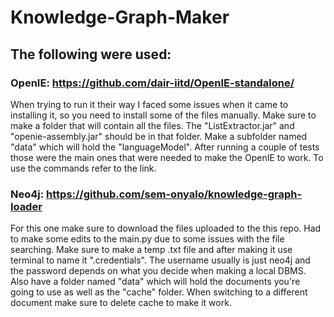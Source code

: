 # Knowledge-Graph-Maker

## The following were used:

### OpenIE: https://github.com/dair-iitd/OpenIE-standalone/
When trying to run it their way I faced some issues when it came to installing it, so you need to install some of the files manually. Make sure to make a folder that will contain all the files. The "ListExtractor.jar" and "openie-assembly.jar" should be in that folder. Make a subfolder named "data" which will hold the "languageModel". After running a couple of tests those were the main ones that were needed to make the OpenIE to work. To use the commands refer to the link.  



### Neo4j: https://github.com/sem-onyalo/knowledge-graph-loader
For this one make sure to download the files uploaded to the this repo. Had to make some edits to the main.py due to some issues with the file searching. Make sure to make a temp .txt file and after making it use terminal to name it ".credentials". The username usually is just neo4j and the password depends on what you decide when making a local DBMS. Also have a folder named "data" which will hold the documents you're going to use as well as the "cache" folder. When switching to a different document make sure to delete cache to make it work. 
